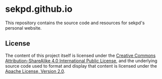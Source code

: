 # sekpd.github.io

This repository contains the source code and resources for sekpd's personal website.

## License

The content of this project itself is licensed under the [Creative Commons Attribution-ShareAlike 4.0 International Public License](https://creativecommons.org/licenses/by-sa/4.0/legalcode.en), and the underlying source code used to format and display that content is licensed under the [Apache License, Version 2.0](LICENSE.txt).